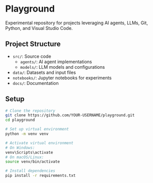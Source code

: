 # Playground

Experimental repository for projects leveraging AI agents, LLMs, Git, Python, and Visual Studio Code.

## Project Structure
- `src/`: Source code
  - `agents/`: AI agent implementations
  - `models/`: LLM models and configurations
- `data/`: Datasets and input files
- `notebooks/`: Jupyter notebooks for experiments
- `docs/`: Documentation

## Setup

```bash
# Clone the repository
git clone https://github.com/YOUR-USERNAME/playground.git
cd playground

# Set up virtual environment
python -m venv venv

# Activate virtual environment
# On Windows:
venv\Scripts\activate
# On macOS/Linux:
source venv/bin/activate

# Install dependencies
pip install -r requirements.txt
```

